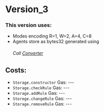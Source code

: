 # Version_3
### This version uses:
* Modes encoding R=1, W=2, A=4, C=8
* Agents store as bytes32 generated using 
     ###### Call [Converter](https://github.com/RiccardoRobb/SolidPOD/blob/main/Version_3/Converter.sol)

## Costs:
* `Storage.constructor` Gas: --- 
* `Storage.checkRule` Gas: ---
* `Storage.addRule` Gas: ---
* `Storege.changeRule` Gas: ---
* `Storage.removeRule` Gas: ---
